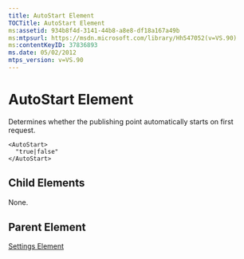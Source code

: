 ```yaml
---
title: AutoStart Element
TOCTitle: AutoStart Element
ms:assetid: 934b8f4d-3141-44b8-a8e8-df18a167a49b
ms:mtpsurl: https://msdn.microsoft.com/library/Hh547052(v=VS.90)
ms:contentKeyID: 37836893
ms.date: 05/02/2012
mtps_version: v=VS.90
---
```


# AutoStart Element

Determines whether the publishing point automatically starts on first request.

    <AutoStart>
      "true|false"
    </AutoStart>

## Child Elements

None.

## Parent Element

[Settings Element](settings-element.md)
